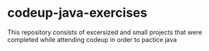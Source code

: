 # codeup-java-exercises

This repository consists of excersized and small projects that were completed while attending codeup 
in order to pactice java 
